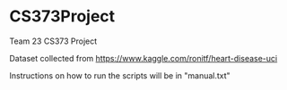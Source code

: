 # CS373Project
Team 23 CS373 Project

Dataset collected from https://www.kaggle.com/ronitf/heart-disease-uci

Instructions on how to run the scripts will be in "manual.txt"